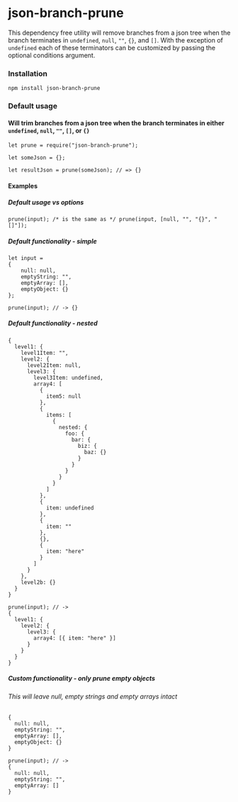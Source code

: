 # json-branch-prune
This dependency free utility will remove branches from a json tree when the branch
terminates in `undefined`, `null`, `""`, `{}`, and `[]`. With the exception of `undefined`
each of these terminators can be customized by passing the optional conditions argument.

### Installation
```
npm install json-branch-prune
```

### Default usage
#### Will trim branches from a json tree when the branch terminates in either `undefined`, `null`, `""`, `[]`, or `{}`
```
let prune = require("json-branch-prune");

let someJson = {};

let resultJson = prune(someJson); // => {}
```

#### Examples

##### Default usage vs options 
```
prune(input); /* is the same as */ prune(input, [null, "", "{}", "[]"]);
```

##### Default functionality - simple
```
let input = 
{
    null: null,
    emptyString: "",
    emptyArray: [],
    emptyObject: {}
};

prune(input); // -> {}
```

##### Default functionality - nested
```
{
  level1: {
    level1Item: "",
    level2: {
      level2Item: null,
      level3: {
        level3Item: undefined,
        array4: [
          {
            item5: null
          },
          {
            items: [
              {
                nested: {
                  foo: {
                    bar: {
                      biz: {
                        baz: {}
                      }
                    }
                  }
                }
              }
            ]
          },
          {
            item: undefined
          },
          {
            item: ""
          },
          {},
          {
            item: "here"
          }
        ]
      }
    },
    level2b: {}
  }
}

prune(input); // ->
{
  level1: {
    level2: {
      level3: {
        array4: [{ item: "here" }]
      }
    }
  }
}
```

##### Custom functionality - only prune empty objects
###### This will leave null, empty strings and empty arrays intact
```
{
  null: null,
  emptyString: "",
  emptyArray: [],
  emptyObject: {}
}

prune(input); // ->
{
  null: null,
  emptyString: "",
  emptyArray: []
}
```
